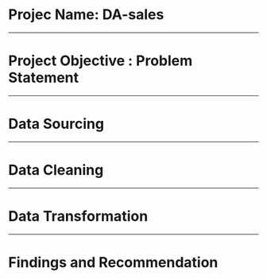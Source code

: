 # Projec Name: DA-sales

----
# Project Objective : Problem Statement




----
# Data Sourcing 



----
# Data Cleaning




-----
# Data Transformation



----
# Findings and Recommendation
